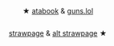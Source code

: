 # 


<p align="center">
<img src="https://gifcity.carrd.co/assets/images/gallery43/821dff9c.png?v=d7271437" alt="" class="center">


<p align="center">
★ <a href="https://geto.atabook.org/?page=1"> atabook</a> & <a href="https://guns.lol/sukunagod">guns.lol</a>
</p>


<p align="center">
<img src="https://i.imgur.com/WBwv7Zv.png" alt="" class="center">

</p>

<p align="center">
<a href="https://homesicks.straw.page/">strawpage</a> & <a href="https://getoguru.straw.page/">alt strawpage</a> ★
</p>

<p align="center">

<p align="center">
<img src="https://gifcity.carrd.co/assets/images/gallery43/0be9d617.gif?v=d7271437" alt="" class="center">
